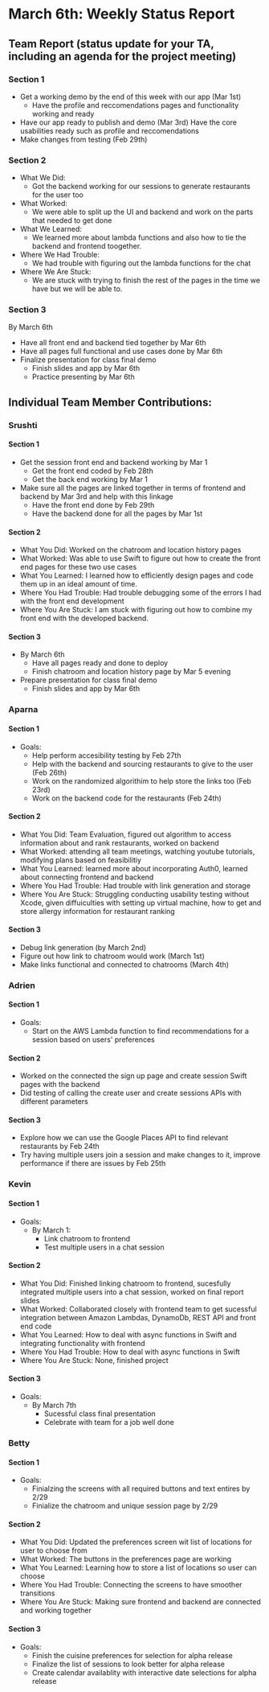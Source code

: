 # March 6th: Weekly Status Report

## Team Report (status update for your TA, including an agenda for the project meeting)
### Section 1 
 - Get a working demo by the end of this week with our app (Mar 1st)
    - Have the profile and reccomendations pages and functionality working and ready
  - Have our app ready to publish and demo (Mar 3rd)
     Have the core usabilities ready such as profile and reccomendations 
  - Make changes from testing (Feb 29th)
    
### Section 2
- What We Did: 
  - Got the backend working for our sessions to generate restaurants for the user too
- What Worked:
  - We were able to split up the UI and backend and work on the parts that needed to get done
- What We Learned:
  - We learned more about lambda functions and also how to tie the backend and frontend toogether. 
- Where We Had Trouble:
  -  We had trouble with figuring out the lambda functions for the chat
- Where We Are Stuck:
  - We are stuck with trying to finish the rest of the pages in the time we have but we will be able to.
### Section 3
 By March 6th
   - Have all front end and backend tied together by Mar 6th
   - Have all pages full functional and use cases done by Mar 6th
- Finalize presentation for class final demo
   - Finish slides and app by Mar 6th
   - Practice presenting by Mar 6th

## Individual Team Member Contributions:

### Srushti
#### Section 1 
- Get the session front end and backend working by Mar 1
    - Get the front end coded by Feb 28th
    - Get the back end working by Mar 1
- Make sure all the pages are linked together in terms of frontend and backend by Mar 3rd and help with this linkage
    -  Have the front end done by Feb 29th
    -  Have the backend done for all the pages by Mar 1st
#### Section 2
- What You Did: Worked on the chatroom and location history pages
- What Worked: Was able to use Swift to figure out how to create the front end pages for these two use cases
- What You Learned: I learned how to efficiently design pages and code them up in an ideal amount of time.
- Where You Had Trouble: Had trouble debugging some of the errors I had with the front end development 
- Where You Are Stuck: I am stuck with figuring out how to combine my front end with the developed backend.
#### Section 3
- By March 6th
   - Have all pages ready and done to deploy
   - Finish chatroom and location history page by Mar 5 evening
- Prepare presentation for class final demo
   - Finish slides and app by Mar 6th



### Aparna
#### Section 1 
- Goals:
  - Help perform accesibility testing by Feb 27th
  -  Help with the backend and sourcing restaurants to give to the user (Feb 26th)
  -  Work on the randomized algorithim to help store the links too (Feb 23rd)
  -  Work on the backend code for the restaurants (Feb 24th)
#### Section 2
- What You Did: Team Evaluation, figured out algorithm to access information about and rank restaurants, worked on backend
- What Worked: attending all team meetings, watching youtube tutorials, modifying plans based on feasibilitiy
- What You Learned: learned more about incorporating Auth0, learned about connecting frontend and backend
- Where You Had Trouble: Had trouble with link generation and storage
- Where You Are Stuck: Struggling conducting usability testing without Xcode, given diffuiculties with setting up virtual machine, how to get and store allergy information for restaurant ranking
#### Section 3
- Debug link generation (by March 2nd)
- Figure out how link to chatroom would work (March 1st)
- Make links functional and connected to chatrooms (March 4th)

  
### Adrien
#### Section 1 
- Goals: 
  - Start on the AWS Lambda function to find recommendations for a session based on users' preferences
#### Section 2
- Worked on the connected the sign up page and create session Swift pages with the backend
- Did testing of calling the create user and create sessions APIs with different parameters 
#### Section 3
- Explore how we can use the Google Places API to find relevant restaurants by Feb 24th
- Try having multiple users join a session and make changes to it, improve performance if there are issues by Feb 25th
 
### Kevin
#### Section 1 
- Goals:
  - By March 1:
    - Link chatroom to frontend
    - Test multiple users in a chat session
#### Section 2
- What You Did: Finished linking chatroom to frontend, sucesfully integrated multiple users into a chat session, worked on final report slides
- What Worked: Collaborated closely with frontend team to get sucessful integration between Amazon Lambdas, DynamoDb, REST API and front end code
- What You Learned: How to deal with async functions in Swift and integrating functionality with frontend
- Where You Had Trouble: How to deal with async functions in Swift
- Where You Are Stuck: None, finished project
#### Section 3
- Goals:
  - By March 7th
    - Sucessful class final presentation
    - Celebrate with team for a job well done
   
### Betty
#### Section 1 
- Goals:
  - Finialzing the screens with all required buttons and text entires by 2/29
  - Finialize the chatroom and unique session page by 2/29
   
#### Section 2
- What You Did: Updated the preferences screen wit list of locations for user to choose from
- What Worked: The buttons in the preferences page are working
- What You Learned: Learning how to store a list of locations so user can choose
- Where You Had Trouble: Connecting the screens to have smoother transitions
- Where You Are Stuck: Making sure frontend and backend are connected and working together

#### Section 3
- Goals:
  - Finish the cuisine preferences for selection for alpha release
  - Finalize the list of sessions to look better for alpha release
  - Create calendar availablity with interactive date selections for alpha release

